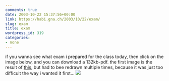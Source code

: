 ```yaml
---
comments: true
date: 2003-10-22 15:37:56+00:00
link: https://habi.gna.ch/2003/10/22/exam/
slug: exam
title: exam
wordpress_id: 319
categories:
- none
---
```


if you wanna see what exam i prepared for the class today, then click on the image below, and you can download a 132kb-pdf.
the first image is the result of [this](https://habi.gna.ch/blog/archives/000095.html), but had to bee redrawn multiple times, because it was just too difficult the way i wanted it first...
[![](https://habi.gna.ch/blog/images/Probe1D-tm.jpg)](https://habi.gna.ch/blog/images/Probe1D.pdf)
